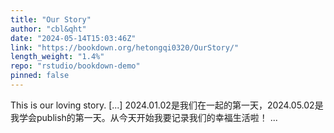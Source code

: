 ```yaml
---
title: "Our Story"
author: "cbl&qht"
date: "2024-05-14T15:03:46Z"
link: "https://bookdown.org/hetongqi0320/OurStory/"
length_weight: "1.4%"
repo: "rstudio/bookdown-demo"
pinned: false
---
```


This is our loving story. [...] 2024.01.02是我们在一起的第一天，2024.05.02是我学会publish的第一天。从今天开始我要记录我们的幸福生活啦！  ...
